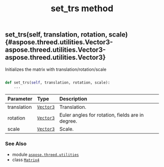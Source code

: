 ﻿---
title: set_trs method
second_title: Aspose.3D for Python via .NET API References
description: 
type: docs
weight: 90
url: /python-net/aspose.threed.utilities/matrix4/set_trs/
is_root: false
---

## set_trs(self, translation, rotation, scale) {#aspose.threed.utilities.Vector3-aspose.threed.utilities.Vector3-aspose.threed.utilities.Vector3}

Initializes the matrix with translation/rotation/scale



```python

def set_trs(self, translation, rotation, scale):
    ...
```


| Parameter | Type | Description |
| :- | :- | :- |
| translation | [`Vector3`](/3d/python-net/aspose.threed.utilities/vector3) | Translation. |
| rotation | [`Vector3`](/3d/python-net/aspose.threed.utilities/vector3) | Euler angles for rotation, fields are in degree. |
| scale | [`Vector3`](/3d/python-net/aspose.threed.utilities/vector3) | Scale. |



### See Also
* module [`aspose.threed.utilities`](../../)
* class [`Matrix4`](/3d/python-net/aspose.threed.utilities/matrix4)

